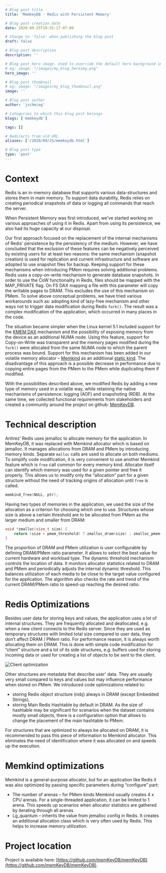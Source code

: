 ```yaml
---
# Blog post title
title: 'MemKeyDB - Redis with Persistent Memory'

# Blog post creation date
date: 2020-09-25T19:55:17-07:00

# Change to 'false' when publishing the blog post
draft: false

# Blog post description
description: ''

# Blog post hero image. Used to override the default hero background image.
# eg: image: "/images/my_blog_heroimg.png"
hero_image: ''

# Blog post thumbnail
# eg: image: "/images/my_blog_thumbnail.png"
image: ''

# Blog post author
author: 'jschmieg'

# Categories to which this blog post belongs
blogs: ['memkeydb']

tags: []

# Redirects from old URL
aliases: ['/2020/09/25/memkeydb.html']

# Blog post type
type: 'post'
---
```


# Context

Redis is an in-memory database that supports various data-structures and stores
them in main memory. To support data durability, Redis relies on creating
periodical snapshots of data or logging all commands that reach the server.

When Persistent Memory was first introduced, we've started working on various
approaches of using it in Redis. Apart from using its persistence, we also had
its huge capacity at our disposal.

Our first approach focused on the replacement of the internal mechanisms of
Redis' persistence by the persistency of the medium. However, we have concluded
that the exclusion of these features can be negatively perceived by existing
users for at least two reasons: the same mechanism (snapshot creation) is used
for replication and current infrastructure and software are adopted to use
snapshot files for backup. Keeping support for these mechanisms when introducing
PMem requires solving additional problems. Redis uses a copy-on-write mechanism
to generate database snapshots.
In order to use the CoW functionality in Redis, files should be mapped with the
MAP_PRIVATE flag. On FS DAX mapping a file with this parameter will copy the
writable pages to DRAM. This excludes the use of this mechanism on PMem. To
solve above conceptual problems, we have tried various workarounds such as:
adopting kind of lazy-free mechanism and other ways not to trigger data
modification during Redis `fork()`. The result was a complex modification of the
application, which occurred in many places in the code.

The situation became simpler when the Linux kernel 5.1 included support for the
[KMEM DAX](https://patchwork.kernel.org/cover/10829019/) mechanism and the
possibility of exposing memory from the device as an additional NUMA node. Using
this feature, support for Copy-on-Write was transparent and the memory pages
modified during the `fork()` were allocated from the same NUMA node to which the
parent process was bound. Support for this mechanism has been added in our
volatile memory allocator –
[Memkind](/blog/2020/01/introduction-to-libmemkind) as an additional [static
kind](/blog/2020/01/memkind-support-for-kmem-dax-option). The disadvantage of
this approach is a possible decrease in performance due to copying entire
pages from the PMem to the PMem while duplicating them if modified.

With the possibilities described above, we modified Redis by adding a new type
of memory used in a volatile way, while retaining the native mechanisms of
persistence: logging (AOF) and snapshoting (RDB). At the same time, we collected
functional requirements from stakeholders and created a community around the
project on github: [MemKeyDB](https://github.com/memKeyDB/memKeyDB).

# Technical description

Antirez’ Redis uses jemalloc to allocate memory for the application. In
MemKeyDB, it was replaced with Memkind allocator which is based on jemalloc. It
manages allocations from DRAM and PMem by introducing memory kinds. Separate
`malloc` calls are used to allocate on both mediums. To simplify code
modification, it is very convenient to use another Memkind feature which is
`free` call common for every memory kind. Allocator itself can identify which
memory was used for a given pointer and free it properly. This allows us to
modify only the “allocation” part for a given structure without the need of
tracking origins of allocation until `free` is called.

```c
memkind_free(NULL, ptr);
```

Having two types of memories in the application, we used the size of the
allocation as a criterion for choosing which one to use. Structures whose size
is above a certain threshold are to be allocated from PMem as the larger medium
and smaller from DRAM:

```c
void *zmalloc(size_t size) {
    return (size < pmem_threshold) ? zmalloc_dram(size) : zmalloc_pmem(size);
}
```

The proportion of DRAM and PMem utilization is user configurable by defining
DRAM/PMem ratio parameter. It allows to select the best value for current
hardware and workload type. The dynamic threshold mechanism controls the
location of data. It monitors allocator statistics related to DRAM and PMem and
periodically adjusts the internal dynamic threshold. This balances utilization
of each media to be close to the target value configured for the application.
The algorithm also checks the rate and trend of the current DRAM/PMem ratio to
speed-up reaching the desired ratio.

# Redis Optimizations

Besides user data for storing keys and values, the application uses a lot of
internal structures. They are frequently allocated and deallocated, e.g. when a
new client connects to the Redis server. Since they are used as temporary
structures with limited total size compared to user data, they don’t affect DRAM
/ PMem ratio. For performance reason, it is always worth allocating them on
DRAM. This is done with simple code modification for “client” structure and a
lot of its side structures, e.g. buffers used for storing incoming data or used
for creating a list of objects to be sent to the client.

![Client optimization](/images/posts/memkeydb_client.png)

Other structures are metadata that describe user' data. They are usually very
small compared to keys and values but may influence performance when stored on
PMem. We introduced code optimizations related to:

- storing Redis object structure (robj) always in DRAM (except Embedded
  Strings),
- storing Main Redis Hashtable by default in DRAM. As the size of hashtable may
  be significant for scenarios when the dataset contains mostly small objects,
  there is a configuration option that allows to change the placement of the
  main hashtable to PMem.

For structures that are optimized to always be allocated on DRAM, it is
recommended to pass this piece of information to Memkind allocator. This
eliminates the need of identification where it was allocated on and speeds up
the execution.

# Memkind optimizations

Memkind is a general-purpose allocator, but for an application like Redis it was
also optimized by passing specific parameters during “configure” part:

- The number of arenas – for PMem kinds Memkind usually creates 4 x CPU arenas.
  For a single-threaded application, it can be limited to 1 arena. This speeds
  up scenarios when allocator statistics are gathered by iterating through all
  arenas.
- Lg_quantum – inherits the value from jemalloc config in Redis. It creates an
  additional allocation class which is very often used by Redis. This helps to
  increase memory utilization.

# Project location

Project is available here:
[https://github.com/memKeyDB/memKeyDB](https://github.com/memKeyDB/memKeyDB).
